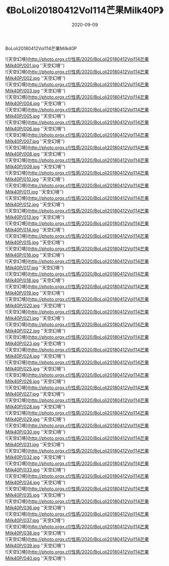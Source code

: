 ﻿---
layout: post
title:  《BoLoli20180412Vol114芒果Milk40P》
date:   2020-09-09
img: http://photo.orgx.cf/性感/2020/BoLoli20180412Vol114芒果Milk40P/000.jpg
tags: [美女, 性感, 泳衣]
---

BoLoli20180412Vol114芒果Milk40P



![天空幻境](http://photo.orgx.cf/性感/2020/BoLoli20180412Vol114芒果Milk40P/001.jpg ''天空幻境'') <br>
![天空幻境](http://photo.orgx.cf/性感/2020/BoLoli20180412Vol114芒果Milk40P/002.jpg ''天空幻境'') <br>
![天空幻境](http://photo.orgx.cf/性感/2020/BoLoli20180412Vol114芒果Milk40P/003.jpg ''天空幻境'') <br>
![天空幻境](http://photo.orgx.cf/性感/2020/BoLoli20180412Vol114芒果Milk40P/004.jpg ''天空幻境'') <br>
![天空幻境](http://photo.orgx.cf/性感/2020/BoLoli20180412Vol114芒果Milk40P/005.jpg ''天空幻境'') <br>
![天空幻境](http://photo.orgx.cf/性感/2020/BoLoli20180412Vol114芒果Milk40P/006.jpg ''天空幻境'') <br>
![天空幻境](http://photo.orgx.cf/性感/2020/BoLoli20180412Vol114芒果Milk40P/007.jpg ''天空幻境'') <br>
![天空幻境](http://photo.orgx.cf/性感/2020/BoLoli20180412Vol114芒果Milk40P/008.jpg ''天空幻境'') <br>
![天空幻境](http://photo.orgx.cf/性感/2020/BoLoli20180412Vol114芒果Milk40P/009.jpg ''天空幻境'') <br>
![天空幻境](http://photo.orgx.cf/性感/2020/BoLoli20180412Vol114芒果Milk40P/010.jpg ''天空幻境'') <br>
![天空幻境](http://photo.orgx.cf/性感/2020/BoLoli20180412Vol114芒果Milk40P/011.jpg ''天空幻境'') <br>
![天空幻境](http://photo.orgx.cf/性感/2020/BoLoli20180412Vol114芒果Milk40P/012.jpg ''天空幻境'') <br>
![天空幻境](http://photo.orgx.cf/性感/2020/BoLoli20180412Vol114芒果Milk40P/013.jpg ''天空幻境'') <br>
![天空幻境](http://photo.orgx.cf/性感/2020/BoLoli20180412Vol114芒果Milk40P/014.jpg ''天空幻境'') <br>
![天空幻境](http://photo.orgx.cf/性感/2020/BoLoli20180412Vol114芒果Milk40P/015.jpg ''天空幻境'') <br>
![天空幻境](http://photo.orgx.cf/性感/2020/BoLoli20180412Vol114芒果Milk40P/016.jpg ''天空幻境'') <br>
![天空幻境](http://photo.orgx.cf/性感/2020/BoLoli20180412Vol114芒果Milk40P/017.jpg ''天空幻境'') <br>
![天空幻境](http://photo.orgx.cf/性感/2020/BoLoli20180412Vol114芒果Milk40P/018.jpg ''天空幻境'') <br>
![天空幻境](http://photo.orgx.cf/性感/2020/BoLoli20180412Vol114芒果Milk40P/019.jpg ''天空幻境'') <br>
![天空幻境](http://photo.orgx.cf/性感/2020/BoLoli20180412Vol114芒果Milk40P/020.jpg ''天空幻境'') <br>
![天空幻境](http://photo.orgx.cf/性感/2020/BoLoli20180412Vol114芒果Milk40P/021.jpg ''天空幻境'') <br>
![天空幻境](http://photo.orgx.cf/性感/2020/BoLoli20180412Vol114芒果Milk40P/022.jpg ''天空幻境'') <br>
![天空幻境](http://photo.orgx.cf/性感/2020/BoLoli20180412Vol114芒果Milk40P/023.jpg ''天空幻境'') <br>
![天空幻境](http://photo.orgx.cf/性感/2020/BoLoli20180412Vol114芒果Milk40P/024.jpg ''天空幻境'') <br>
![天空幻境](http://photo.orgx.cf/性感/2020/BoLoli20180412Vol114芒果Milk40P/025.jpg ''天空幻境'') <br>
![天空幻境](http://photo.orgx.cf/性感/2020/BoLoli20180412Vol114芒果Milk40P/026.jpg ''天空幻境'') <br>
![天空幻境](http://photo.orgx.cf/性感/2020/BoLoli20180412Vol114芒果Milk40P/027.jpg ''天空幻境'') <br>
![天空幻境](http://photo.orgx.cf/性感/2020/BoLoli20180412Vol114芒果Milk40P/028.jpg ''天空幻境'') <br>
![天空幻境](http://photo.orgx.cf/性感/2020/BoLoli20180412Vol114芒果Milk40P/029.jpg ''天空幻境'') <br>
![天空幻境](http://photo.orgx.cf/性感/2020/BoLoli20180412Vol114芒果Milk40P/030.jpg ''天空幻境'') <br>
![天空幻境](http://photo.orgx.cf/性感/2020/BoLoli20180412Vol114芒果Milk40P/031.jpg ''天空幻境'') <br>
![天空幻境](http://photo.orgx.cf/性感/2020/BoLoli20180412Vol114芒果Milk40P/032.jpg ''天空幻境'') <br>
![天空幻境](http://photo.orgx.cf/性感/2020/BoLoli20180412Vol114芒果Milk40P/033.jpg ''天空幻境'') <br>
![天空幻境](http://photo.orgx.cf/性感/2020/BoLoli20180412Vol114芒果Milk40P/034.jpg ''天空幻境'') <br>
![天空幻境](http://photo.orgx.cf/性感/2020/BoLoli20180412Vol114芒果Milk40P/035.jpg ''天空幻境'') <br>
![天空幻境](http://photo.orgx.cf/性感/2020/BoLoli20180412Vol114芒果Milk40P/036.jpg ''天空幻境'') <br>
![天空幻境](http://photo.orgx.cf/性感/2020/BoLoli20180412Vol114芒果Milk40P/037.jpg ''天空幻境'') <br>
![天空幻境](http://photo.orgx.cf/性感/2020/BoLoli20180412Vol114芒果Milk40P/038.jpg ''天空幻境'') <br>
![天空幻境](http://photo.orgx.cf/性感/2020/BoLoli20180412Vol114芒果Milk40P/039.jpg ''天空幻境'') <br>
![天空幻境](http://photo.orgx.cf/性感/2020/BoLoli20180412Vol114芒果Milk40P/040.jpg ''天空幻境'') <br>